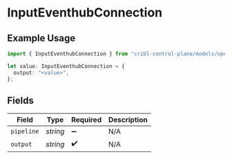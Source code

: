 # InputEventhubConnection

## Example Usage

```typescript
import { InputEventhubConnection } from "cribl-control-plane/models/operations";

let value: InputEventhubConnection = {
  output: "<value>",
};
```

## Fields

| Field              | Type               | Required           | Description        |
| ------------------ | ------------------ | ------------------ | ------------------ |
| `pipeline`         | *string*           | :heavy_minus_sign: | N/A                |
| `output`           | *string*           | :heavy_check_mark: | N/A                |